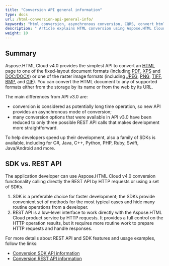 ```yaml
---
title: "Conversion API general information"
type: docs
url: /html-conversion-api-general-info/
keywords: "html conversion, asynchronous conversion, CQRS, convert html to pdf, convert html to jpeg, python, java , .net,  c#,  android, swift ,Perl, Node.js"
description: " Article explains HTML conversion using Aspose.HTML Cloud API. SDKs are also available in C#, Java, C++, Python, PHP, Ruby, Swift, Java/Android and more to help developers speed up their development."
weight: 10
---
```


## **Summary**

Aspose.HTML Cloud v4.0 provides the simplest API to convert an [HTML](https://docs.fileformat.com/web/html/) page to one of the fixed-layout document formats (including  [PDF](https://docs.fileformat.com/pdf/), [XPS](https://docs.fileformat.com/page-description-language/xps/) and [DOC/DOCX](https://docs.fileformat.com/word-processing/docx/)) or one of the raster image formats (including [JPEG](https://docs.fileformat.com/image/jpeg/), [PNG](https://docs.fileformat.com/image/png/), [TIFF](https://docs.fileformat.com/image/tiff/),  [BMP](https://docs.fileformat.com/image/bmp/), and  [GIF](https://docs.fileformat.com/image/gif/)). You can convert the HTML document to any of supported formats either from the storage by its name or from the web by its URL.

The main differences from API v3.0 are:

- conversion is considered as potentially long time operation, so new API provides an asynchronous mode of conversion;
- many conversion options that were available in API v3.0 have been reduced to only three possible REST API calls that makes development more straightforward.

To help developers speed up their development, also a family of SDKs is available, including for C#, Java, C++, Python, PHP, Ruby, Swift, Java/Android and more.  



## SDK vs. REST API

The application developer can use Aspose.HTML Cloud v4.0 conversion functionality calling directly the REST API by HTTP requests or using a set of SDKs.

1. SDK is a preferable choice for faster development; the SDKs provide convenient set of methods for the most typical cases and hide many routine operations from a developer.
2. REST API is a low-level interface to work directly with the Aspose.HTML Cloud product service by HTTP requests. It provides a full control on the HTTP operation results, but it requires more routine work to prepare HTTP requests and handle responses. 

For more details about REST API and SDK features and usage examples, follow the links:

- [Conversion SDK API information](/html/conversion-sdk-api/)
- [Conversion REST API information](/html/conversion-rest-api/)




